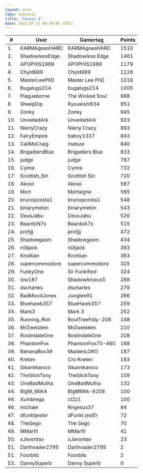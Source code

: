 ```yaml
---
layout: post
tags: seasonal
title: "Season 3" 
date: 2022-07-11 06:50:06 (UTC)
---
```


|#|User|Gamertag|Points|
| --- | --- | --- | --- |
|1.|KARMAgoesHARD|KARMAgoesHARD|1510|
|2.|ShadowlessEdge|Shadowless Edge|1461|
|3.|APOPHIS1989|APOPHIS1989|1179|
|4.|Chyld989|Chyld989|1126|
|5.|MasterLeePhD|Master Lee PhD|1016|
|6.|Bugalugs214|bugalugs214|1005|
|7.|Plagueborne|The Wicked Soul|988|
|8.|SheepDip|Ryuukishi634|951|
|9.|Zonky|Zonky|945|
|10.|UnveiledArk|UnveiledArk|923|
|11.|NierlyCrazy|Nierly Crazy|893|
|12.|FairyEmpire|baboy1337|843|
|13.|CallMeCraig|matsze|840|
|14.|BrigadiersBlue|Brigadiers Blue|833|
|15.|judge|judge|787|
|16.|Cyime|Cyime|732|
|17.|Scottish_Sin|Scottish Sin|720|
|18.|Akosii|Akosii|587|
|19.|Mort|Mortaigne|585|
|20.|brunopcosta1|brunopcosta1|548|
|21.|binarymelon|binarymelon|543|
|22.|DeusJabu|DeusJabu|520|
|23.|BeardoN7x|BeardoA7x|515|
|24.|profjjj|profjjj|472|
|25.|Shadowgasm|Shadowgasm|434|
|26.|n0tjack|n0tjack|393|
|27.|Knottian|Knottian|363|
|28.|supercommodore|supercommodore|325|
|29.|FunkyOne|Sir Funkified|324|
|30.|low187|ShadowArceus5|288|
|31.|dscharles|dscharles|279|
|32.|BadMoodJones|Junglee91|266|
|33.|Bluehawk357|BlueHawk357|259|
|34.|Mark3|Mark 3|252|
|35.|Running_Riot|BoutTreeFidy-208|248|
|36.|MrZweistein|MrZweistein|210|
|37.|RoslindaleOne|RoslindaleOne|208|
|38.|PhantomFox|PhantomFox75-460|188|
|39.|BananaBox39|MaidenLOKO|187|
|40.|Kreten|Cro Kreten|183|
|41.|Sikamikanico|Sikamikanico|173|
|42.|TheSlickTony|TheSlickTony|159|
|43.|OneBadMutha|OneBadMutha|132|
|44.|BigM_Milk4|BigMMilk-9208|100|
|44.|Xumbrega|ctZz1|100|
|46.|michael|Rngesus37|84|
|47.|dfunktjester|dFunkt jestEr|72|
|48.|TheSego|The Sego|70|
|49.|MMarfil|MMarfil|41|
|50.|xJavontax|xJavontax|23|
|51.|Darthvader2795|Darthvader2795|2|
|51.|Foorbits|Foorbits|2|
|53.|DannySuperb|Danny Superb|0|
